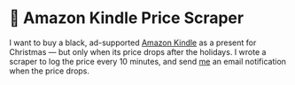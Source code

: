 # 📖 Amazon Kindle Price Scraper

I want to buy a black, ad-supported [Amazon Kindle](https://www.amazon.com/Kindle-Now-with-Built-in-Front-Light/dp/B07978J597/) as a present for Christmas — but only when its price drops after the holidays. I wrote a scraper to log the price every 10 minutes, and send [me](https://twitter.com/aadittambe) an email notification when the price drops.